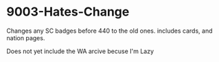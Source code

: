 # 9003-Hates-Change
Changes any SC badges before 440 to the old ones.
includes cards, and nation pages. 

Does not yet include the WA arcive becuse I'm Lazy
